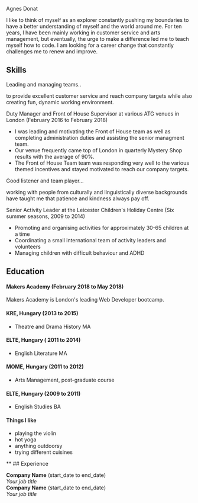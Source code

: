 Agnes Donat

I like to think of myself as an explorer constantly pushing my boundaries to have a better understanding of myself and the world around me.
For ten years, I have been mainly working in customer service and arts management, but eventually, the urge to make a difference led me to teach myself how to code.
I am looking for a career change that constantly challenges me to renew and improve. 

## Skills

Leading and managing teams..

to provide excellent customer service and reach company targets while also creating fun, dynamic working environment.

Duty Manager and Front of House Supervisor at various ATG venues in London (February 2016 to February 2018)
- I was leading and motivating the Front of House team as well as completing administration duties and assisting the senior managment team.
- Our venue frequently came top of London in quarterly Mystery Shop results with the average of 90%.
- The Front of House Team team was responding very well to the various themed incentives and stayed motivated to reach our company targets.

Good listener and team player...

working with people from culturally and linguistically diverse backgrounds have taught me that patience and kindness always pay off.

Senior Activity Leader at the Leicester Children's Holiday Centre (Six summer seasons, 2009 to 2014)
- Promoting and organising activities for approximately 30-65 children at a time 
- Coordinating a small international team of activity leaders and volunteers 
- Managing children with difficult behaviour and ADHD

## Education

#### Makers Academy (February 2018 to May 2018)

Makers Academy is London's leading Web Developer bootcamp.

#### KRE, Hungary (2013 to 2015)

- Theatre and Drama History MA

#### ELTE, Hungary ( 2011 to 2014)

- English Literature MA

#### MOME, Hungary (2011 to 2012)

- Arts Management, post-graduate course

#### ELTE, Hungary (2009 to 2011)

- English Studies BA

#### Things I like
- playing the violin
- hot yoga
- anything outdoorsy
- trying different cuisines

** ## Experience

**Company Name** (start_date to end_date)    
*Your job title*  
**Company Name** (start_date to end_date)   
*Your job title*  
